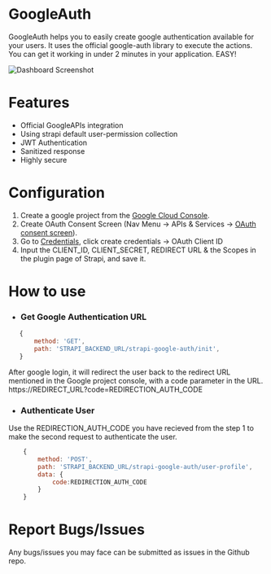 # GoogleAuth
GoogleAuth helps you to easily create google authentication available for your users. It uses the official google-auth library to execute the actions. You can get it working in under 2 minutes in your application. EASY!

![Dashboard Screenshot](https://arju-public.s3.ap-south-1.amazonaws.com/Screenshot+2022-05-02+at+1.37.12+AM.png)

# Features
- Official GoogleAPIs integration
- Using strapi default user-permission collection
- JWT Authentication
- Sanitized response
- Highly secure

# Configuration
1. Create a google project from the [Google Cloud Console](https://console.cloud.google.com/projectcreate?previousPage=%2Fcloud-resource-manager%3Fproject%3D%26folder%3D%26organizationId%3D).
2. Create OAuth Consent Screen (Nav Menu -> APIs & Services -> [OAuth consent screen](https://console.cloud.google.com/apis/credentials/consent)).
3. Go to [Credentials](https://console.cloud.google.com/apis/credentials), click create credentials -> OAuth Client ID
4. Input the CLIENT_ID, CLIENT_SECRET, REDIRECT URL & the Scopes in the plugin page of Strapi, and save it.

# How to use
- ### Get Google Authentication URL
 ```js
    {
        method: 'GET',
        path: 'STRAPI_BACKEND_URL/strapi-google-auth/init',
    } 
  ```
After google login, it will redirect the user back to the redirect URL mentioned in the Google project console, with a code parameter in the URL. https://REDIRECT_URL?code=REDIRECTION_AUTH_CODE
    
- ### Authenticate User
Use the REDIRECTION_AUTH_CODE you have recieved from the step 1 to make the second request to authenticate the user.
```js
    {
        method: 'POST',
        path: 'STRAPI_BACKEND_URL/strapi-google-auth/user-profile',
        data: {
            code:REDIRECTION_AUTH_CODE
        }
    } 
```
# Report Bugs/Issues
Any bugs/issues you may face can be submitted as issues in the Github repo.